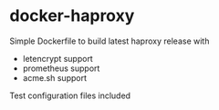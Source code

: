 # docker-haproxy
Simple Dockerfile to build latest haproxy release with
 - letencrypt support
 - prometheus support
 - acme.sh support
 
 Test configuration files included
